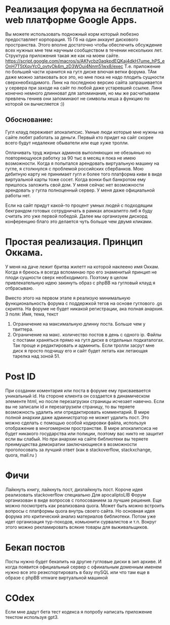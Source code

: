 # Реализация форума на бесплатной web платформе Google Apps.
Вы можете использовать подножный корм который любезно предоставляет корпорация.
15 Гб на один аккаунт дискового пространства.
Этого вполне достаточно чтобы обеспечить обсуждение всех нужных мне тем научным сообществом в течении нескольких лет.
Структура приложения такая же как на моем сайте.
https://script.google.com/macros/s/AKfycbz0aqkpdEQKaj4dkH7ume_hPS_eOnH7T5tXqvYcO_ovtyOk4m_zD3WOui4Nnm51wx8/exec
Т.е. приложение по большей части хранится на гугл диске влючая ветки форума. 
ТАм даже можно запаковать все это, но мне пока не надо плодить сущности сверхнеобходимого.
Линк на последнюю версию сайта запрашивается у сервера при заходе на сайт по любой даже устаревшей ссылке.
Линк конечно немного длинноват для запоминания, но мы же расчитываем превлечь гениев они запоминают не символы хеша а функцию по которой он вычисляется :))

## Обоснование:
Гугл клауд переживет апокалипсис.
Умные люди которые мне нужны на сайте любят работать за деньги.
Первый кто придет на сайт скорее всего будут недалекие обыватели или еще хуже тролли.

Оплачивать труд жирных админов выполняющих не обезьянью но повторяющуюся работку за 90 тыс в месяц я пока не имею возможности. Когда я попытался арендовать виртуальную машину на гугле, я столкнулся с проблемой российских сбербанков. Мою дебитную карту не принимает гугл и более того платформа киви в виде виртуальной карты тоже сосет. Когда вонки был банкротом ему пришлось заложить свой дом.
У меня сейчас нет возможности арендовать у гугла полноценный сервер. 
У меня даже официальной работы нет. 

Если на сайт придут какой-то процент умных людей с подходящим бекграндом готовых сотрудничать в рамках апокалипто либ я буду считать это уже первой победой.
Далее мы организуем дискорд конференцию благо это делается чуть больше чем двумя кликами.


# Простая реализация. Принцип Оккама.
У меня на даче лежит бритва жилетт на которой наклеено имя Оккам. 
Когда я бреюсь я всегда вспоминаю про его знаменитый принцип не плоди сущности сверх необходимого.
Поэтому в целом привлекательную идею закинуть образ с phpBB на гугловый клауд я отбрасываю.

Вместо этого на первом этапе я реализую минимальную функциональность форума с поддержкой тегов на основе 
гуглового .gs скрипта. На форуме не будет никакой регистрации, ака полная анархия.
3 поля: Имя, тема, текст
1. Ограничение на максимальную длинну поста. Больше чем у твиттера.
2. Ограничение на макс. количество постов в день с одного ip.
Файлы с постами храняться прямо на гугл диске в отдельных подкаталогах. 
Так проще и редактировать и админить.
Если тролли засрут мне диск я просто подчищу его и сайт будет летать как летающая тарелка над зоной 51.

# Post ID
При создании коментария или поста в форуме ему присваевается уникальный id.
На стороне клиента он создается в динамическом элементе html, но после перезагрузки страницы исчезает навечно.
Если вы не записали id и перезагрузили страницу, то вы теряете возможность удалить или отредактировать комментарий.
В мире полной анархии даже администратор не может удалить пост.
Это можно сделать с помощью особой кодировки файла, используя отображение в многомерном пространстве.
В мире апокалипсиса не будет никакого государства или полиции, поэтому вас никто не защитит если вы слабый.
Но при анархии на сайте библиотеки вы теряете преимущества демократии заключающиеся в возможности проголосовать за лучший ответ
(как в stackoverflow, stackxchange, quora, mail.ru )

# Фичи
Лайкнуть книгу, лайкнуть пост, дизлайкнуть пост.
Короче идея реализовать stackoverflow специально Для apocaliptoLIB
Форум организован в виде вопросов с голосованием за лучшие решения.
Еще можно посмотреть как реализована quora.
Может быть можно встроить вопросы с платформы quora внутрь своего сайта.
Но основная идея форума это критический анализ материалов библиотеки.
Потом уже идет организация тур-походов, комьюнити сурвалистов и т.п.
Вокруг этого можно рекламировать всякие товары для выживальщиков.

# Бекап постов
Посты нужно будет бекапить на другие гугловые диски в зип архиве. 
И когда появится официальный сервер с офииальным доменным именем 
нужно все это реэкспортировать в базу mySQL или что там еще в образе с phpBB vmware виртуальной машиной

# COdex
Если мне дадут бета тест кодекса я попробу написать приложение текстом используя gpt3.   

